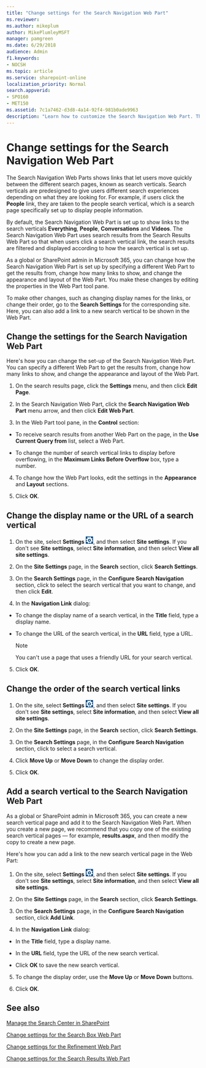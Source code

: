 ```yaml
---
title: "Change settings for the Search Navigation Web Part"
ms.reviewer: 
ms.author: mikeplum
author: MikePlumleyMSFT
manager: pamgreen
ms.date: 6/29/2018
audience: Admin
f1.keywords:
- NOCSH
ms.topic: article
ms.service: sharepoint-online
localization_priority: Normal
search.appverid:
- SPO160
- MET150
ms.assetid: 7c1a7462-d3d8-4a14-92f4-981b0ade9963
description: "Learn how to customize the Search Navigation Web Part. The Search Navigation Web Part on search results pages contains links that let users move quickly between search verticals."
---
```


# Change settings for the Search Navigation Web Part

The Search Navigation Web Parts shows links that let users move quickly between the different search pages, known as search verticals. Search verticals are predesigned to give users different search experiences depending on what they are looking for. For example, if users click the **People** link, they are taken to the people search vertical, which is a search page specifically set up to display people information.
  
By default, the Search Navigation Web Part is set up to show links to the search verticals **Everything**, **People**, **Conversations** and **Videos**. The Search Navigation Web Part uses search results from the Search Results Web Part so that when users click a search vertical link, the search results are filtered and displayed according to how the search vertical is set up.
  
As a global or SharePoint admin in Microsoft 365, you can change how the Search Navigation Web Part is set up by specifying a different Web Part to get the results from, change how many links to show, and change the appearance and layout of the Web Part. You make these changes by editing the properties in the Web Part tool pane.
  
To make other changes, such as changing display names for the links, or change their order, go to the **Search Settings** for the corresponding site. Here, you can also add a link to a new search vertical to be shown in the Web Part.
  
## Change the settings for the Search Navigation Web Part
<a name="__toc347912378"> </a>

Here's how you can change the set-up of the Search Navigation Web Part. You can specify a different Web Part to get the results from, change how many links to show, and change the appearance and layout of the Web Part.
  
1. On the search results page, click the **Settings** menu, and then click **Edit Page**.
    
2. In the Search Navigation Web Part, click the **Search Navigation Web Part** menu arrow, and then click **Edit Web Part**.
    
3. In the Web Part tool pane, in the **Control** section:
    
  - To receive search results from another Web Part on the page, in the **Use Current Query from** list, select a Web Part.
    
  - To change the number of search vertical links to display before overflowing, in the **Maximum Links Before Overflow** box, type a number.
    
4. To change how the Web Part looks, edit the settings in the **Appearance** and **Layout** sections.
    
5. Click **OK**.
    
## Change the display name or the URL of a search vertical
<a name="__toc347912379"> </a>

1. On the site, select **Settings** ![Settings icon.](media/a47a06c3-83fb-46b2-9c52-d1bad63e3e60.png), and then select **Site settings**. If you don't see **Site settings**, select **Site information**, and then select **View all site settings**.
    
2. On the **Site Settings** page, in the **Search** section, click **Search Settings**.
    
3. On the **Search Settings** page, in the **Configure Search Navigation** section, click to select the search vertical that you want to change, and then click **Edit**.
    
4. In the **Navigation Link** dialog:
    
  - To change the display name of a search vertical, in the **Title** field, type a display name.
    
  - To change the URL of the search vertical, in the **URL** field, type a URL.
    
    > [!NOTE]
    > You can't use a page that uses a friendly URL for your search vertical.
  
5. Click **OK**.
    
## Change the order of the search vertical links
<a name="__toc347912380"> </a>

1. On the site, select **Settings** ![Settings icon.](media/a47a06c3-83fb-46b2-9c52-d1bad63e3e60.png), and then select **Site settings**. If you don't see **Site settings**, select **Site information**, and then select **View all site settings**.
    
2. On the **Site Settings** page, in the **Search** section, click **Search Settings**.
    
3. On the **Search Settings** page, in the **Configure Search Navigation** section, click to select a search vertical.
    
4. Click **Move Up** or **Move Down** to change the display order.
    
5. Click **OK**.
    
## Add a search vertical to the Search Navigation Web Part
<a name="__toc347912381"> </a>

As a global or SharePoint admin in Microsoft 365, you can create a new search vertical page and add it to the Search Navigation Web Part. When you create a new page, we recommend that you copy one of the existing search vertical pages — for example, **results.aspx**, and then modify the copy to create a new page.
  
Here's how you can add a link to the new search vertical page in the Web Part:
  
1. On the site, select **Settings** ![Settings icon.](media/a47a06c3-83fb-46b2-9c52-d1bad63e3e60.png), and then select **Site settings**. If you don't see **Site settings**, select **Site information**, and then select **View all site settings**.
    
2. On the **Site Settings** page, in the **Search** section, click **Search Settings**.
    
3. On the **Search Settings** page, in the **Configure Search Navigation** section, click **Add Link**.
    
4. In the **Navigation Link** dialog:
    
  - In the **Title** field, type a display name.
    
  - In the **URL** field, type the URL of the new search vertical.
    
  - Click **OK** to save the new search vertical.
    
5. To change the display order, use the **Move Up** or **Move Down** buttons.
    
6. Click **OK**.
    
## See also
<a name="__toc347912381"> </a>

[Manage the Search Center in SharePoint](manage-search-center.md)
  
[Change settings for the Search Box Web Part](search-box-web-part.md)
  
[Change settings for the Refinement Web Part](refinement-web-part.md)
  
[Change settings for the Search Results Web Part](https://support.office.com/article/40ff85b3-bc5e-4230-b1dd-f088188e487e)
